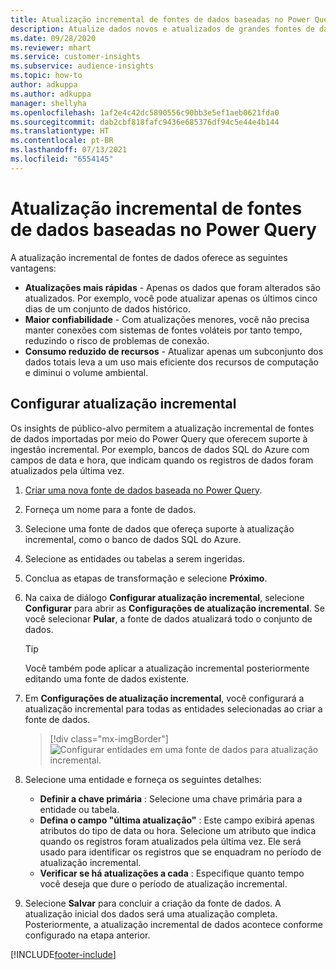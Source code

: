 ```yaml
---
title: Atualização incremental de fontes de dados baseadas no Power Query
description: Atualize dados novos e atualizados de grandes fontes de dados baseadas no Power Query.
ms.date: 09/28/2020
ms.reviewer: mhart
ms.service: customer-insights
ms.subservice: audience-insights
ms.topic: how-to
author: adkuppa
ms.author: adkuppa
manager: shellyha
ms.openlocfilehash: 1af2e4c42dc5890556c90bb3e5ef1aeb0621fda0
ms.sourcegitcommit: dab2cbf818fafc9436e685376df94c5e44e4b144
ms.translationtype: HT
ms.contentlocale: pt-BR
ms.lasthandoff: 07/13/2021
ms.locfileid: "6554145"
---
```

# <a name="incremental-refresh-for-data-sources-based-on-power-query"></a>Atualização incremental de fontes de dados baseadas no Power Query

A atualização incremental de fontes de dados oferece as seguintes vantagens:

- **Atualizações mais rápidas** - Apenas os dados que foram alterados são atualizados. Por exemplo, você pode atualizar apenas os últimos cinco dias de um conjunto de dados histórico.
- **Maior confiabilidade** - Com atualizações menores, você não precisa manter conexões com sistemas de fontes voláteis por tanto tempo, reduzindo o risco de problemas de conexão.
- **Consumo reduzido de recursos** - Atualizar apenas um subconjunto dos dados totais leva a um uso mais eficiente dos recursos de computação e diminui o volume ambiental.

## <a name="configure-incremental-refresh"></a>Configurar atualização incremental

Os insights de público-alvo permitem a atualização incremental de fontes de dados importadas por meio do Power Query que oferecem suporte à ingestão incremental. Por exemplo, bancos de dados SQL do Azure com campos de data e hora, que indicam quando os registros de dados foram atualizados pela última vez.

1. [Criar uma nova fonte de dados baseada no Power Query](connect-power-query.md).

1. Forneça um nome para a fonte de dados.

1. Selecione uma fonte de dados que ofereça suporte à atualização incremental, como o banco de dados SQL do Azure.

1. Selecione as entidades ou tabelas a serem ingeridas.

1. Conclua as etapas de transformação e selecione **Próximo**.

1. Na caixa de diálogo **Configurar atualização incremental**, selecione **Configurar** para abrir as **Configurações de atualização incremental**. Se você selecionar **Pular**, a fonte de dados atualizará todo o conjunto de dados.
   > [!TIP]
   > Você também pode aplicar a atualização incremental posteriormente editando uma fonte de dados existente.

1. Em **Configurações de atualização incremental**, você configurará a atualização incremental para todas as entidades selecionadas ao criar a fonte de dados.

   > [!div class="mx-imgBorder"]
   > ![Configurar entidades em uma fonte de dados para atualização incremental.](media/incremental-refresh-settings.png "Configurar entidades em uma fonte de dados para atualização incremental")

1. Selecione uma entidade e forneça os seguintes detalhes:

   - **Definir a chave primária** : Selecione uma chave primária para a entidade ou tabela.
   - **Defina o campo "última atualização"** : Este campo exibirá apenas atributos do tipo de data ou hora. Selecione um atributo que indica quando os registros foram atualizados pela última vez. Ele será usado para identificar os registros que se enquadram no período de atualização incremental.
   - **Verificar se há atualizações a cada** : Especifique quanto tempo você deseja que dure o período de atualização incremental.

1. Selecione **Salvar** para concluir a criação da fonte de dados. A atualização inicial dos dados será uma atualização completa. Posteriormente, a atualização incremental de dados acontece conforme configurado na etapa anterior.


[!INCLUDE[footer-include](../includes/footer-banner.md)]